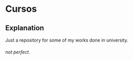 # Cursos
## Explanation

Just a repository for some of my works done in university.

###### not perfect.
